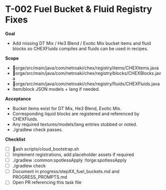 # T-002 Fuel Bucket & Fluid Registry Fixes

**Goal**
- Add missing DT Mix / He3 Blend / Exotic Mix bucket items and fluid blocks so CHEXFluids compiles and fluids can be used in recipes.

**Scope**
- orge/src/main/java/com/netroaki/chex/registry/items/CHEXItems.java
- orge/src/main/java/com/netroaki/chex/registry/blocks/CHEXBlocks.java
- orge/src/main/java/com/netroaki/chex/registry/fluids/CHEXFluids.java
- Item/block JSON models + lang if needed.

**Acceptance**
- Bucket items exist for DT Mix, He3 Blend, Exotic Mix.
- Corresponding liquid blocks are registered and referenced by CHEXFluids.
- Any required textures/models/lang entries stubbed or noted.
- ./gradlew check passes.

**Checklist**
- [ ] ash scripts/cloud_bootstrap.sh
- [ ] Implement registrations, add placeholder assets if required
- [ ] ./gradlew :common:spotlessApply :forge:spotlessApply
- [ ] ./gradlew check
- [ ] Document in progress/stepXX_fuel_buckets.md and PROGRESS_PROMPTS.md
- [ ] Open PR referencing this task file
